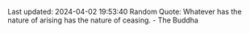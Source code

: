 Last updated: 2024-04-02 19:53:40
Random Quote: Whatever has the nature of arising has the nature of ceasing. - The Buddha